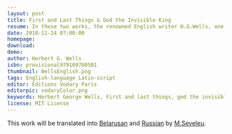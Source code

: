 ```yaml
---
layout: post
title: First and Last Things & God the Invisible King
resume: In these two works, the renowned English writer H.G.Wells, one of the “fathers of science fiction”, covers philosohical questions. In the first one, “First and Last Things”, the author analyzes the reliability of the senses and the mind in the business of perception. This analysis leads him to the assertion of his most comprehensive beliefs. Those conciliate so fiercely incommensurable views as the practical solipsism of Max Stirner and the kenosis asceticism of the Slavophiles (a.k.a. “sobornost”). He transfigures basic biological and Christian motivations to produce extensive guidelines on warfare, sex and marriage relations, life, death and God. The relation between the society and the Latter is the subject of the second book, “God the Invisible King”. The labours of H.G.Wells foreran many intellectual developments of the XX century, e.g. the Mamleyev's Metaphysical Circle (Mamleyev, Sapgir, Yerofeyev, <a href="https://vodary.fias.fr/book/jamal/">Jamal</a>).
date: 2018-11-24 07:00:00
homepage: 
download: 
demo: 
author: Herbert G. Wells
isbn: provisional979109700501
thumbnail: WellsEnglish.png
tags: English·language Latin·script
editor: Éditions Vodary Paris
editorpic: vodaryColor.png
keywords: Herbert George Wells, First and last things, god the invisible king, confessions, intellectual history, max stirner
license: MIT License
---
```

This work will be translated into <a href="https://vodary.fias.fr/tag/belarusan%C2%B7language/">Belarusan</a> and <a href="https://vodary.fias.fr/tag/russian%C2%B7language/">Russian</a> by <a href="https://vodary.fias.fr/tag/belarusan%C2%B7language/">M.Seveleu</a>.
